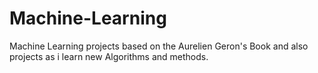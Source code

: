 # Machine-Learning
Machine Learning projects based on the Aurelien Geron's Book and also projects as i learn new Algorithms and methods. 
